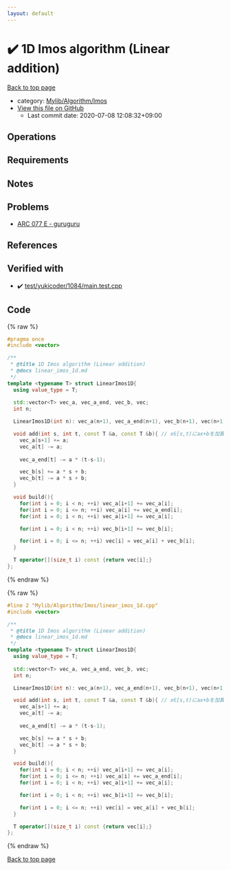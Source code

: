 ```yaml
---
layout: default
---
```


<!-- mathjax config similar to math.stackexchange -->
<script type="text/javascript" async
  src="https://cdnjs.cloudflare.com/ajax/libs/mathjax/2.7.5/MathJax.js?config=TeX-MML-AM_CHTML">
</script>
<script type="text/x-mathjax-config">
  MathJax.Hub.Config({
    TeX: { equationNumbers: { autoNumber: "AMS" }},
    tex2jax: {
      inlineMath: [ ['$','$'] ],
      processEscapes: true
    },
    "HTML-CSS": { matchFontHeight: false },
    displayAlign: "left",
    displayIndent: "2em"
  });
</script>

<script type="text/javascript" src="https://cdnjs.cloudflare.com/ajax/libs/jquery/3.4.1/jquery.min.js"></script>
<script src="https://cdn.jsdelivr.net/npm/jquery-balloon-js@1.1.2/jquery.balloon.min.js" integrity="sha256-ZEYs9VrgAeNuPvs15E39OsyOJaIkXEEt10fzxJ20+2I=" crossorigin="anonymous"></script>
<script type="text/javascript" src="../../../../assets/js/copy-button.js"></script>
<link rel="stylesheet" href="../../../../assets/css/copy-button.css" />


# :heavy_check_mark: 1D Imos algorithm (Linear addition)

<a href="../../../../index.html">Back to top page</a>

* category: <a href="../../../../index.html#6dc6d5a2cac82b39a08fd9ff32ab6e48">Mylib/Algorithm/Imos</a>
* <a href="{{ site.github.repository_url }}/blob/master/Mylib/Algorithm/Imos/linear_imos_1d.cpp">View this file on GitHub</a>
    - Last commit date: 2020-07-08 12:08:32+09:00




## Operations

## Requirements

## Notes

## Problems

- [ARC 077 E - guruguru](https://atcoder.jp/contests/arc077/tasks/arc077_c)

## References



## Verified with

* :heavy_check_mark: <a href="../../../../verify/test/yukicoder/1084/main.test.cpp.html">test/yukicoder/1084/main.test.cpp</a>


## Code

<a id="unbundled"></a>
{% raw %}
```cpp
#pragma once
#include <vector>

/**
 * @title 1D Imos algorithm (Linear addition)
 * @docs linear_imos_1d.md
 */
template <typename T> struct LinearImos1D{
  using value_type = T;
  
  std::vector<T> vec_a, vec_a_end, vec_b, vec;
  int n;

  LinearImos1D(int n): vec_a(n+1), vec_a_end(n+1), vec_b(n+1), vec(n+1), n(n){}

  void add(int s, int t, const T &a, const T &b){ // x∈[s,t)にax+bを加算する。
    vec_a[s+1] += a;
    vec_a[t] -= a;
    
    vec_a_end[t] -= a * (t-s-1);

    vec_b[s] += a * s + b;
    vec_b[t] -= a * s + b;
  }

  void build(){
    for(int i = 0; i < n; ++i) vec_a[i+1] += vec_a[i];
    for(int i = 0; i <= n; ++i) vec_a[i] += vec_a_end[i];
    for(int i = 0; i < n; ++i) vec_a[i+1] += vec_a[i];

    for(int i = 0; i < n; ++i) vec_b[i+1] += vec_b[i];

    for(int i = 0; i <= n; ++i) vec[i] = vec_a[i] + vec_b[i];
  }

  T operator[](size_t i) const {return vec[i];}
};

```
{% endraw %}

<a id="bundled"></a>
{% raw %}
```cpp
#line 2 "Mylib/Algorithm/Imos/linear_imos_1d.cpp"
#include <vector>

/**
 * @title 1D Imos algorithm (Linear addition)
 * @docs linear_imos_1d.md
 */
template <typename T> struct LinearImos1D{
  using value_type = T;
  
  std::vector<T> vec_a, vec_a_end, vec_b, vec;
  int n;

  LinearImos1D(int n): vec_a(n+1), vec_a_end(n+1), vec_b(n+1), vec(n+1), n(n){}

  void add(int s, int t, const T &a, const T &b){ // x∈[s,t)にax+bを加算する。
    vec_a[s+1] += a;
    vec_a[t] -= a;
    
    vec_a_end[t] -= a * (t-s-1);

    vec_b[s] += a * s + b;
    vec_b[t] -= a * s + b;
  }

  void build(){
    for(int i = 0; i < n; ++i) vec_a[i+1] += vec_a[i];
    for(int i = 0; i <= n; ++i) vec_a[i] += vec_a_end[i];
    for(int i = 0; i < n; ++i) vec_a[i+1] += vec_a[i];

    for(int i = 0; i < n; ++i) vec_b[i+1] += vec_b[i];

    for(int i = 0; i <= n; ++i) vec[i] = vec_a[i] + vec_b[i];
  }

  T operator[](size_t i) const {return vec[i];}
};

```
{% endraw %}

<a href="../../../../index.html">Back to top page</a>


